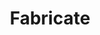 ---
title: "Fabricate"
permalink: /spells/fabricate/
tags:
  - Spell
available_for:
  - Wizard
level: "4th Level"
school: "Transmutation"
range: "120 ft"
comp:
  - V
  - S
cast_time: "10 Minutes"
description: |
  You convert raw materials into products of the same material. For example, you can fabricate a wooden bridge from a clump of trees, a rope from a patch of hemp, and clothes from flax or wool.

  Choose raw materials that you can see within range. You can fabricate a Large or smaller object (contained within a 10-foot cube, or eight connected 5-foot cubes), given a sufficient quantity of raw material. If you are working with metal, stone, or another mineral substance, however, the fabricated object can be no larger than Medium (contained within a single 5-foot cube). The quality of objects made by the spell is commensurate with the quality of the raw materials.

  Creatures or magic items can't be created or transmuted by this spell. You also can't use it to create items that ordinarily require a high degree of craftsmanship, such as jewelry, weapons, glass, or armor, unless you have proficiency with the type of artisan's tools used to craft such objects.
excerpt: "You convert raw materials into products of the same material."
source: "Basic Rules"
---